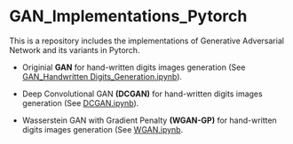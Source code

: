 # GAN_Implementations_Pytorch
This is a repository includes the implementations of Generative Adversarial Network and its variants in Pytorch. 

  * Originial **GAN** for hand-written digits images generation (See [GAN_Handwritten Digits_Generation.ipynb](https://github.com/HaolinTang/GAN_Implementations_Pytorch-/blob/main/GAN_Handwritten%20Digits_Generation.ipynb)).
  
  * Deep Convolutional GAN **(DCGAN)** for hand-written digits images generation (See [DCGAN.ipynb](https://github.com/HaolinTang/GAN_Implementations_Pytorch-/blob/main/DCGAN.ipynb)).
  
  * Wasserstein GAN with Gradient Penalty **(WGAN-GP)** for hand-written digits images generation (See [WGAN.ipynb](https://github.com/HaolinTang/GAN_Implementations_Pytorch-/blob/main/WGAN_GP.ipynb). 




